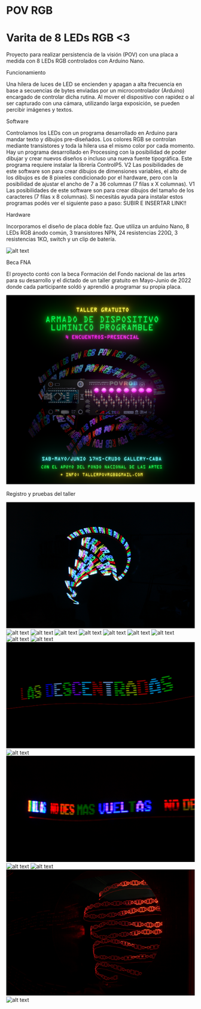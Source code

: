 <!--
**povrgb/povrgb** is a ✨ _special_ ✨ repository because its `README.md` (this file) appears on your GitHub profile.

Here are some ideas to get you started:

- 🔭 I’m currently working on ...
- 🌱 I’m currently learning ...
- 👯 I’m looking to collaborate on ...
- 🤔 I’m looking for help with ...
- 💬 Ask me about ...
- 📫 How to reach me: ...
- 😄 Pronouns: ...
- ⚡ Fun fact: ...
-->

# POV RGB 
# Varita de 8 LEDs RGB <3

Proyecto para realizar persistencia de la visión (POV) con una placa a medida con 8 LEDs RGB controlados con Arduino Nano.

Funcionamiento

Una hilera de luces de LED se encienden y apagan a alta frecuencia en base a secuencias de bytes enviadas por un microcontrolador (Arduino) encargado de controlar dicha rutina. Al mover el dispositivo con rapidez o al ser capturado con una cámara, utilizando larga exposición, se pueden percibir imágenes y textos.

Software

Controlamos los LEDs con un programa desarrollado en Arduino para mandar texto y dibujos pre-diseñados. Los colores RGB se controlan mediante transistores y toda la hilera usa el mismo color por cada momento.
Hay un programa desarrollado en Processing con la posibilidad de poder dibujar y crear nuevos diseños o incluso una nueva fuente tipográfica. Este programa requiere instalar la librería ControlP5.
V2 Las posibilidades de este software son para crear dibujos de dimensiones variables, el alto de los dibujos es de 8 pixeles condicionado por el hardware, pero con la posibilidad de ajustar el ancho de 7 a 36 columnas  (7 filas x X columnas). 
V1 Las posibilidades de este software son para crear dibujos del tamaño de los caracteres (7 filas x 8 columnas). 
Si necesitás ayuda para instalar estos programas podés ver el siguiente paso a paso: SUBIR E INSERTAR LINK!!


Hardware

Incorporamos el diseño de placa doble faz. Que utiliza un arduino Nano, 8 LEDs RGB ánodo común, 3 transistores NPN, 24 resistencias 220Ω, 3 resistencias 1KΩ, switch y un clip de batería.

![alt text](https://github.com/povrgb/Cosas/blob/main/img/placa_povrgb.JPG)

Beca FNA

El proyecto contó con la beca Formación del Fondo nacional de las artes para su desarrollo y el dictado de un taller gratuito en Mayo-Junio de 2022 donde cada participante soldó y aprendió a programar su propia placa.

![alt text](https://github.com/povrgb/Cosas/blob/main/img/flyerCuadrado.png)

Registro y pruebas del taller

![alt text](https://github.com/povrgb/Cosas/blob/main/img/pruebas0.JPG)
![alt text](https://github.com/povrgb/Cosas/blob/main/img/taller0.JPG)
![alt text](https://github.com/povrgb/Cosas/blob/main/img/taller1.jpg)
![alt text](https://github.com/povrgb/Cosas/blob/main/img/taller2.jpg)
![alt text](https://github.com/povrgb/Cosas/blob/main/img/taller3.jpg)
![alt text](https://github.com/povrgb/Cosas/blob/main/img/taller4.JPG)
![alt text](https://github.com/povrgb/Cosas/blob/main/img/DSC_0011_marcia.jpg)
![alt text](https://github.com/povrgb/Cosas/blob/main/img/DSC_0022_lucy.jpg)
![alt text](https://github.com/povrgb/Cosas/blob/main/img/DSC_0023_cele.jpg)
![alt text](https://github.com/povrgb/Cosas/blob/main/img/DSC_0030_carlos.jpg)
![alt text](https://github.com/povrgb/Cosas/blob/main/img/DSC_0031_ushi.jpg)
![alt text](https://github.com/povrgb/Cosas/blob/main/img/DSC_0051_seba.jpg)
![alt text](https://github.com/povrgb/Cosas/blob/main/img/IMG_2924_seba.jpg)
![alt text](https://github.com/povrgb/Cosas/blob/main/img/DSC_0072_leila.jpg)
![alt text](https://github.com/povrgb/Cosas/blob/main/img/DSC_0090_nicoFla.jpg)
![alt text](https://github.com/povrgb/Cosas/blob/main/img/IMG_7731_ima.jpg)
![alt text](https://github.com/povrgb/Cosas/blob/main/img/DSC_0073_todos.jpg)

